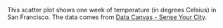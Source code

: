 This scatter plot shows one week of temperature (in degrees Celsius) in San Francisco. The data comes from [Data Canvas - Sense Your City](https://grayarea.org/initiative/data-canvas-sense-your-city).